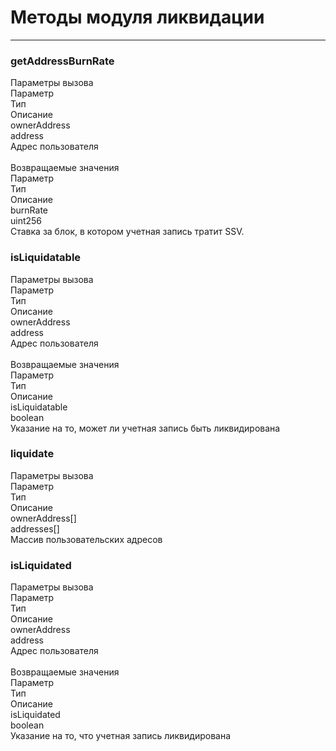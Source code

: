 # Методы модуля ликвидации
___
<h3><span class="ssv-text-bg">getAddressBurnRate</span></h3>
<span>Параметры вызова</span>

<div class="ssv-table-3col  ssv-table">
  <div class="ssv-cell ssv-text-bold">
    <span>Параметр</span>
  </div>
  <div class="ssv-cell ssv-text-bold">
     <span>Тип</span>
  </div>
  <div class="ssv-cell ssv-text-bold">
     <span>Описание</span>
  </div>

  <div class="ssv-cell">
     <span>ownerAddress</span>
  </div>
  <div class="ssv-cell">
    <span>address</span>
  </div>
  <div class="ssv-cell">
    <span>Адрес пользователя</span>
  </div>
</div>
<br/>
<span>Возвращаемые значения</span>

<div class="ssv-table-3col  ssv-table">
  <div class="ssv-cell ssv-text-bold">
    <span>Параметр</span>
  </div>
  <div class="ssv-cell ssv-text-bold">
     <span>Тип</span>
  </div>
  <div class="ssv-cell ssv-text-bold">
     <span>Описание</span>
  </div>

  <div class="ssv-cell">
     <span>burnRate</span>
  </div>
  <div class="ssv-cell">
    <span>uint256</span>
  </div>
  <div class="ssv-cell">
    <span>Ставка за блок, в котором учетная запись тратит SSV.</span>
  </div>
</div>

<h3><span class="ssv-text-bg">isLiquidatable</span></h3>
<span>Параметры вызова</span>

<div class="ssv-table-3col  ssv-table">
  <div class="ssv-cell ssv-text-bold">
    <span>Параметр</span>
  </div>
  <div class="ssv-cell ssv-text-bold">
     <span>Тип</span>
  </div>
  <div class="ssv-cell ssv-text-bold">
     <span>Описание</span>
  </div>

  <div class="ssv-cell">
     <span>ownerAddress</span>
  </div>
  <div class="ssv-cell">
    <span>address</span>
  </div>
  <div class="ssv-cell">
    <span>Адрес пользователя</span>
  </div>
</div>
<br/>
<span>Возвращаемые значения</span>

<div class="ssv-table-3col  ssv-table">
  <div class="ssv-cell ssv-text-bold">
    <span>Параметр</span>
  </div>
  <div class="ssv-cell ssv-text-bold">
     <span>Тип</span>
  </div>
  <div class="ssv-cell ssv-text-bold">
     <span>Описание</span>
  </div>

  <div class="ssv-cell">
     <span>isLiquidatable</span>
  </div>
  <div class="ssv-cell">
    <span>boolean</span>
  </div>
  <div class="ssv-cell">
    <span>Указание на то, может ли учетная запись быть ликвидирована</span>
  </div>
</div>

<h3><span class="ssv-text-bg">liquidate</span></h3>
<span>Параметры вызова</span>

<div class="ssv-table-3col  ssv-table">
  <div class="ssv-cell ssv-text-bold">
    <span>Параметр</span>
  </div>
  <div class="ssv-cell ssv-text-bold">
     <span>Тип</span>
  </div>
  <div class="ssv-cell ssv-text-bold">
     <span>Описание</span>
  </div>

  <div class="ssv-cell">
     <span>ownerAddress[]</span>
  </div>
  <div class="ssv-cell">
    <span>addresses[]</span>
  </div>
  <div class="ssv-cell">
    <span>Массив пользовательских адресов</span>
  </div>
</div>

<h3><span class="ssv-text-bg">isLiquidated</span></h3>
<span>Параметры вызова</span>

<div class="ssv-table-3col  ssv-table">
  <div class="ssv-cell ssv-text-bold">
    <span>Параметр</span>
  </div>
  <div class="ssv-cell ssv-text-bold">
     <span>Тип</span>
  </div>
  <div class="ssv-cell ssv-text-bold">
     <span>Описание</span>
  </div>

  <div class="ssv-cell">
     <span>ownerAddress</span>
  </div>
  <div class="ssv-cell">
    <span>address</span>
  </div>
  <div class="ssv-cell">
    <span>Адрес пользователя</span>
  </div>
</div>
<br/>
<span>Возвращаемые значения</span>

<div class="ssv-table-3col  ssv-table">
  <div class="ssv-cell ssv-text-bold">
    <span>Параметр</span>
  </div>
  <div class="ssv-cell ssv-text-bold">
     <span>Тип</span>
  </div>
  <div class="ssv-cell ssv-text-bold">
     <span>Описание</span>
  </div>

  <div class="ssv-cell">
     <span>isLiquidated</span>
  </div>
  <div class="ssv-cell">
    <span>boolean</span>
  </div>
  <div class="ssv-cell">
    <span>Указание на то, что учетная запись ликвидирована</span>
  </div>
</div>
